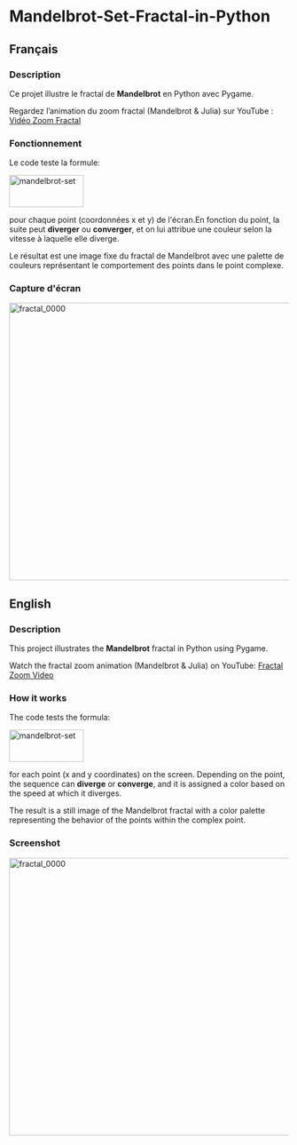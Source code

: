 # Mandelbrot-Set-Fractal-in-Python

## Français

### Description
Ce projet illustre le fractal de **Mandelbrot** en Python avec Pygame.

Regardez l’animation du zoom fractal (Mandelbrot & Julia) sur YouTube : [Vidéo Zoom Fractal](https://youtu.be/eYUTN04xZbY)

### Fonctionnement
Le code teste la formule: 

<img width="134" height="58" alt="mandelbrot-set" src="https://github.com/user-attachments/assets/3637d59a-cdb5-45ac-a6de-01660c45ddf1" />

pour chaque point (coordonnées x et y) de l'écran.En fonction du point, la suite peut **diverger** ou **converger**, et on lui attribue une couleur selon la vitesse à laquelle elle diverge.

Le résultat est une image fixe du fractal de Mandelbrot avec une palette de couleurs représentant le comportement des points dans le point complexe.

### Capture d'écran

<img width="800" height="500" alt="fractal_0000" src="https://github.com/user-attachments/assets/49821f1b-f724-41f3-a0bb-39b0a98b24b7" />


## English

### Description
This project illustrates the **Mandelbrot** fractal in Python using Pygame.

Watch the fractal zoom animation (Mandelbrot & Julia) on YouTube: [Fractal Zoom Video](https://youtu.be/eYUTN04xZbY)

### How it works
The code tests the formula:

<img width="134" height="58" alt="mandelbrot-set" src="https://github.com/user-attachments/assets/3637d59a-cdb5-45ac-a6de-01660c45ddf1" />

for each point (x and y coordinates) on the screen. Depending on the point, the sequence can **diverge** or **converge**, and it is assigned a color based on the speed at which it diverges.

The result is a still image of the Mandelbrot fractal with a color palette representing the behavior of the points within the complex point.

### Screenshot

<img width="800" height="500" alt="fractal_0000" src="https://github.com/user-attachments/assets/49821f1b-f724-41f3-a0bb-39b0a98b24b7" />
